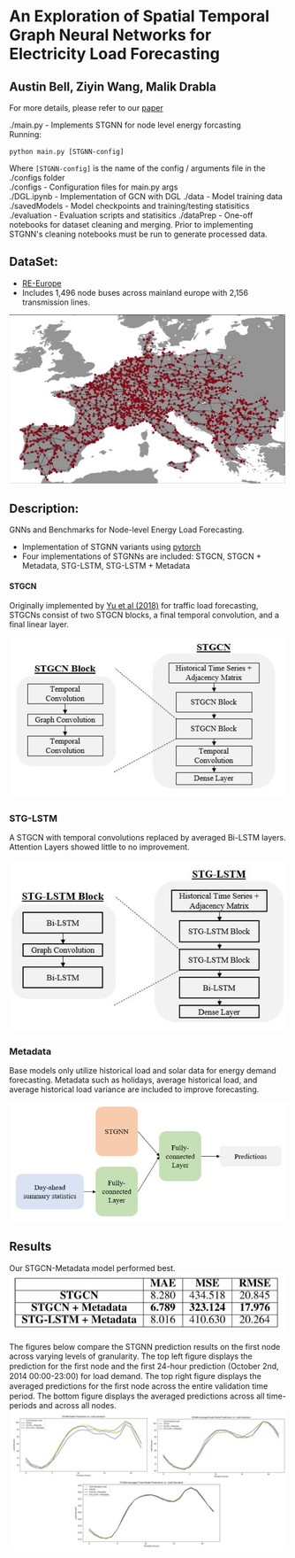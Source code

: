 # An Exploration of Spatial Temporal Graph Neural Networks for Electricity Load Forecasting
## Austin Bell, Ziyin Wang, Malik Drabla 

For more details, please refer to our [paper](./report/An%20Exploration%20of%20STGNN%20for%20Electricity%20Load%20Forecasting.pdf)

./main.py - Implements STGNN for node level energy forcasting  
Running:   
```
python main.py [STGNN-config]
```
Where `[STGNN-config]` is the name of the config / arguments file in the ./configs folder    
./configs - Configuration files for main.py args   
./DGL.ipynb - Implementation of GCN with DGL 
./data - Model training data  
./savedModels - Model checkpoints and training/testing statisitics
./evaluation - Evaluation scripts and statisitics
./dataPrep - One-off notebooks for dataset cleaning and merging. Prior to implementing STGNN's cleaning notebooks must be run to generate processed data. 

## DataSet:
* [RE-Europe](https://www.nature.com/articles/sdata2017175)
* Includes 1,496 node buses across mainland europe with 2,156 transmission lines.

<img src="./report/img/RE_Europe_map.JPG" width="500">

## Description:
GNNs and Benchmarks for Node-level Energy Load Forecasting.  
 * Implementation of STGNN variants using [pytorch](https://pytorch.org/)
 * Four implementations of STGNNs are included: STGCN, STGCN + Metadata, STG-LSTM, STG-LSTM + Metadata
 
#### STGCN
Originally implemented by [Yu et al (2018)](https://arxiv.org/pdf/1709.04875.pdf) for traffic load forecasting, STGCNs consist of two STGCN blocks, a final temporal convolution, and a final linear layer.

![STGCN Architecture](./report/img/STGCN_architecture.JPG)

### STG-LSTM
A STGCN with temporal convolutions replaced by averaged Bi-LSTM layers. Attention Layers showed little to no improvement. 

![STG-LSTM Architecture](./report/img/STG-LSTM_architecture.JPG)

### Metadata
Base models only utilize historical load and solar data for energy demand forecasting. Metadata such as holidays, average historical load, and average historical load variance are included to improve forecasting. 

![Metada Architecture](./report/img/STGNN_metadata.JPG)

## Results
Our STGCN-Metadata model performed best. 
![STGNN Results](./report/img/STGNN_results.JPG)

The figures below compare the STGNN prediction results on the first node across varying levels of granularity. The top left figure displays the prediction for the ﬁrst node and the ﬁrst 24-hour prediction (October 2nd, 2014 00:00-23:00) for load demand. The top right figure displays the averaged predictions for the ﬁrst node across the entire validation time period. The bottom figure displays the averaged predictions across all time-periods and across all nodes.
![STGNN Vs. Gold Standard](./report/img/stgnn_preds_v_gs.JPG)
